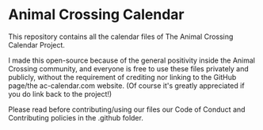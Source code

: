 # Animal Crossing Calendar
This repository contains all the calendar files of The Animal Crossing Calendar Project.

I made this open-source because of the general positivity inside the Animal Crossing community, and everyone is free to use these files privately and publicly, without the requirement of crediting nor linking to the GitHub page/the ac-calendar.com website. (Of course it's greatly appreciated if you do link back to the project!)

Please read before contributing/using our files our Code of Conduct and Contributing policies in the .github folder.
